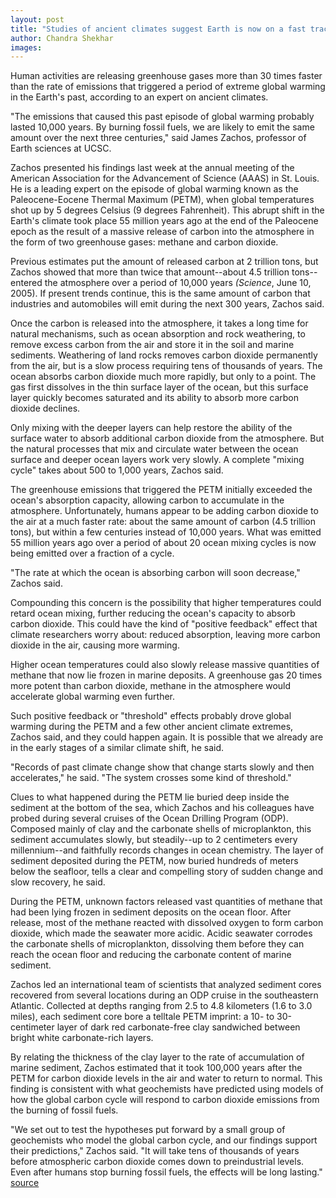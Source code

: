 ```yaml
---
layout: post
title: "Studies of ancient climates suggest Earth is now on a fast track to global warming"
author: Chandra Shekhar
images:
---
```


Human activities are releasing greenhouse gases more than 30 times faster than the rate of emissions that triggered a period of extreme global warming in the Earth's past, according to an expert on ancient climates.

"The emissions that caused this past episode of global warming probably lasted 10,000 years. By burning fossil fuels, we are likely to emit the same amount over the next three centuries," said James Zachos, professor of Earth sciences at UCSC.

Zachos presented his findings last week at the annual meeting of the American Association for the Advancement of Science (AAAS) in St. Louis. He is a leading expert on the episode of global warming known as the Paleocene-Eocene Thermal Maximum (PETM), when global temperatures shot up by 5 degrees Celsius (9 degrees Fahrenheit). This abrupt shift in the Earth's climate took place 55 million years ago at the end of the Paleocene epoch as the result of a massive release of carbon into the atmosphere in the form of two greenhouse gases: methane and carbon dioxide.

Previous estimates put the amount of released carbon at 2 trillion tons, but Zachos showed that more than twice that amount--about 4.5 trillion tons--entered the atmosphere over a period of 10,000 years _(Science_, June 10, 2005). If present trends continue, this is the same amount of carbon that industries and automobiles will emit during the next 300 years, Zachos said.

Once the carbon is released into the atmosphere, it takes a long time for natural mechanisms, such as ocean absorption and rock weathering, to remove excess carbon from the air and store it in the soil and marine sediments. Weathering of land rocks removes carbon dioxide permanently from the air, but is a slow process requiring tens of thousands of years. The ocean absorbs carbon dioxide much more rapidly, but only to a point. The gas first dissolves in the thin surface layer of the ocean, but this surface layer quickly becomes saturated and its ability to absorb more carbon dioxide declines.

Only mixing with the deeper layers can help restore the ability of the surface water to absorb additional carbon dioxide from the atmosphere. But the natural processes that mix and circulate water between the ocean surface and deeper ocean layers work very slowly. A complete "mixing cycle" takes about 500 to 1,000 years, Zachos said.

The greenhouse emissions that triggered the PETM initially exceeded the ocean's absorption capacity, allowing carbon to accumulate in the atmosphere. Unfortunately, humans appear to be adding carbon dioxide to the air at a much faster rate: about the same amount of carbon (4.5 trillion tons), but within a few centuries instead of 10,000 years. What was emitted 55 million years ago over a period of about 20 ocean mixing cycles is now being emitted over a fraction of a cycle.

"The rate at which the ocean is absorbing carbon will soon decrease," Zachos said.

Compounding this concern is the possibility that higher temperatures could retard ocean mixing, further reducing the ocean's capacity to absorb carbon dioxide. This could have the kind of "positive feedback" effect that climate researchers worry about: reduced absorption, leaving more carbon dioxide in the air, causing more warming.

Higher ocean temperatures could also slowly release massive quantities of methane that now lie frozen in marine deposits. A greenhouse gas 20 times more potent than carbon dioxide, methane in the atmosphere would accelerate global warming even further.

Such positive feedback or "threshold" effects probably drove global warming during the PETM and a few other ancient climate extremes, Zachos said, and they could happen again. It is possible that we already are in the early stages of a similar climate shift, he said.

"Records of past climate change show that change starts slowly and then accelerates," he said. "The system crosses some kind of threshold."

Clues to what happened during the PETM lie buried deep inside the sediment at the bottom of the sea, which Zachos and his colleagues have probed during several cruises of the Ocean Drilling Program (ODP). Composed mainly of clay and the carbonate shells of microplankton, this sediment accumulates slowly, but steadily--up to 2 centimeters every millennium--and faithfully records changes in ocean chemistry. The layer of sediment deposited during the PETM, now buried hundreds of meters below the seafloor, tells a clear and compelling story of sudden change and slow recovery, he said.

During the PETM, unknown factors released vast quantities of methane that had been lying frozen in sediment deposits on the ocean floor. After release, most of the methane reacted with dissolved oxygen to form carbon dioxide, which made the seawater more acidic. Acidic seawater corrodes the carbonate shells of microplankton, dissolving them before they can reach the ocean floor and reducing the carbonate content of marine sediment.

Zachos led an international team of scientists that analyzed sediment cores recovered from several locations during an ODP cruise in the southeastern Atlantic. Collected at depths ranging from 2.5 to 4.8 kilometers (1.6 to 3.0 miles), each sediment core bore a telltale PETM imprint: a 10- to 30-centimeter layer of dark red carbonate-free clay sandwiched between bright white carbonate-rich layers.

By relating the thickness of the clay layer to the rate of accumulation of marine sediment, Zachos estimated that it took 100,000 years after the PETM for carbon dioxide levels in the air and water to return to normal. This finding is consistent with what geochemists have predicted using models of how the global carbon cycle will respond to carbon dioxide emissions from the burning of fossil fuels.

"We set out to test the hypotheses put forward by a small group of geochemists who model the global carbon cycle, and our findings support their predictions," Zachos said. "It will take tens of thousands of years before atmospheric carbon dioxide comes down to preindustrial levels. Even after humans stop burning fossil fuels, the effects will be long lasting."
[source](http://www1.ucsc.edu/currents/05-06/02-20/warming.asp "Permalink to warming")
